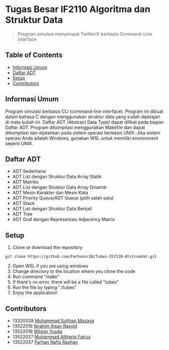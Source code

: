 # Tugas Besar IF2110 Algoritma dan Struktur Data
> Program simulasi menyerupai Twitter/X berbasis Command-Line Interface

## Table of Contents
* [Informasi Umum](#Informasi-Umum)
* [Daftar ADT](#Daftar-ADT)
* [Setup](#Setup)
* [Contributors](#Contributors)


## Informasi Umum
Program simulasi berbasis CLI (command-line interface). Program ini dibuat dalam bahasa C dengan menggunakan struktur data yang sudah dipelajari di mata kuliah ini. Daftar ADT (Abstract Data Type) dapat dilihat pada bagian Daftar ADT. Program dikompilasi menggunakan Makefile dan dapat dikompilasi dan dijalankan pada sistem operasi berbasis UNIX. Jika sistem operasi Anda adalah Windows, gunakan WSL untuk memiliki environment seperti UNIX.
<!-- You don't have to answer all the questions - just the ones relevant to your project. -->


## Daftar ADT
- ADT Sederhana
- ADT List dengan Struktur Data Array Statik
- ADT Matriks
- ADT List dengan Struktur Data Array Dinamik
- ADT Mesin Karakter dan Mesin Kata
- ADT Priority Queue/ADT Queue (pilih salah satu)
- ADT Stack
- ADT List dengan Struktur Data Berkait
- ADT Tree
- ADT Graf dengan Representasi Adjacency Matrix


## Setup
1. Clone or download the repository

> 
    git clone https://github.com/Farhannr28/Tubes-IF2110-Alstrukdat.git 

2. Open WSL if you are using windows
3. Change directory to the location where you clone the code
4. Run command "make"
5. If there's no error, there will be a file called "tubes"
6. Run the file by typing "./tubes"
7. Enjoy the application!


## Contributors
- 13320028 [Muhammad Sulthan Mazaya](#https://github.com/MSMazaya)
- 13522018 [Ibrahim Ihsan Rasyid](#https://github.com/ibrahim-rasyid)
- 13522019 [Wilson Yusda](#https://github.com/Razark-Y)
- 13522027 [Muhammad Althariq Fairuz](#https://github.com/AlthariqFairuz)
- 13522037 [Farhan Nafis Rayhan](#https://github.com/Farhannr28)

